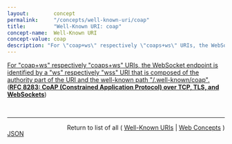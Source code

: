 ```yaml
---
layout:        concept
permalink:     "/concepts/well-known-uri/coap"
title:         "Well-Known URI: coap"
concept-name:  Well-Known URI
concept-value: coap
description: "For \"coap+ws\" respectively \"coaps+ws\" URIs, the WebSocket endpoint is identified by a \"ws\" respectively \"wss\" URI that is composed of the authority part of the URI and the well-known path \"/.well-known/coap\"."
---
```


[For "coap+ws" respectively "coaps+ws" URIs, the WebSocket endpoint is identified by a "ws" respectively "wss" URI that is composed of the authority part of the URI and the well-known path "/.well-known/coap".](https://datatracker.ietf.org/doc/html/rfc8283#section-11.6 "Read documentation for Well-Known URI &#34;coap&#34;") (**[RFC 8283: CoAP (Constrained Application Protocol) over TCP, TLS, and WebSockets](/specs/IETF/RFC/8283 "The Constrained Application Protocol (CoAP), although inspired by HTTP, was designed to use UDP instead of TCP. The message layer of CoAP over UDP includes support for reliable delivery, simple congestion control, and flow control. Some environments benefit from the availability of CoAP carried over reliable transports such as TCP or Transport Layer Security (TLS). This document outlines the changes required to use CoAP over TCP, TLS, and WebSockets transports. It also formally updates RFC 7641 for use with these transports and RFC 7959 to enable the use of larger messages over a reliable transport.")**)

<br/>
<hr/>

<p style="float : left"><a href="./coap.json" title="JSON representing this particular Web Concept value">JSON</a></p>
<p style="text-align: right">Return to list of all ( <a href="../well-known-uri/">Well-Known URIs</a> | <a href="../">Web Concepts</a> )</p>

